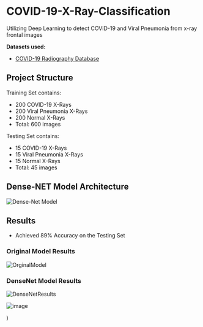 # COVID-19-X-Ray-Classification
Utilizing Deep Learning to detect COVID-19 and Viral Pneumonia from x-ray frontal images 

**Datasets used:** 

- [COVID-19 Radiography Database](https://www.kaggle.com/tawsifurrahman/covid19-radiography-database)

## Project Structure

Training Set contains:
  - 200 COVID-19 X-Rays 
  - 200 Viral Pneumonia X-Rays
  - 200 Normal X-Rays 
  - Total: 600 images 
  
Testing Set contains:
  - 15 COVID-19 X-Rays 
  - 15 Viral Pneumonia X-Rays
  - 15 Normal X-Rays 
  - Total: 45 images 

## Dense-NET Model Architecture 

![Dense-Net Model](https://arthurdouillard.com/figures/densenet.png)



## Results

  - Achieved 89% Accuracy on the Testing Set

 ### Original Model Results
![OrginalModel](https://user-images.githubusercontent.com/69596616/205457079-70df2c40-cb5e-43bf-addb-3a52cd6c67db.png)

 ### DenseNet Model Results
![DenseNetResults](https://user-images.githubusercontent.com/69596616/205457113-c4204ff9-ad09-4848-ac60-725ad2264287.png)


![image](https://user-images.githubusercontent.com/69596616/205457288-debc7760-1fd3-4a73-8d04-7846a75da18e.png)

  
)

